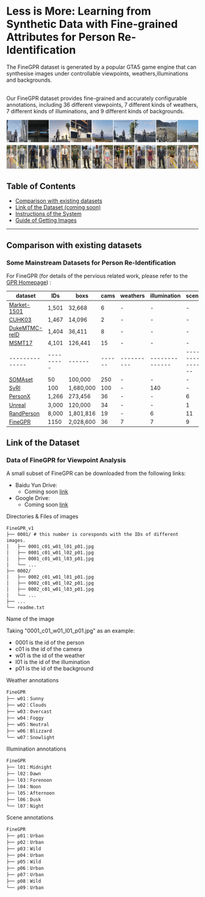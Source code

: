 # Less is More: Learning from Synthetic Data with Fine-grained Attributes for Person Re-Identification

The FineGPR dataset is generated by a popular GTA5 game engine that can synthesise images under controllable viewpoints,
weathers,illuminations and backgrounds. <br> <br>

Our FineGPR dataset provides fine-grained and accurately configurable annotations, including 36 different viewpoints,
7 different kinds of weathers, 7 different kinds of illuminations, and 9 different kinds of backgrounds.

<img src='images/FineGPR.png'/>

</div> 

## Table of Contents
- [Comparison with existing datasets](#Comparision-with-existing-datasets)
- [Link of the Dataset (coming soon)]()
- [Instructions of the System](#instructions-of-the-system)
- [Guide of Getting Images](#guide-of-getting-images)

****
## Comparison with existing datasets 
### Some Mainstream Datasets for Person Re-Identification
For FineGPR (for details of the pervious related work, please refer to the [GPR Homepage](https://JeremyXSC.github.io/GPR/)) :

<center>

| dataset      | IDs     | boxs | cams | weathers | illumination | scene | resolution |
|--------------|---------|------|------|----------|--------------|--------------|--------------|
| [Market-1501](https://ieeexplore.ieee.org/stamp/stamp.jsp?tp=&arnumber=7410490) | 1,501 |   32,668   |   6   |   -   |   -   |   -   |  low  |
| [CUHK03](https://ieeexplore.ieee.org/stamp/stamp.jsp?tp=&arnumber=6909421) | 1,467 |   14,096   |   2   |   -   |   -   |   -   |  low  |
| [DukeMTMC-reID](https://arxiv.org/pdf/1701.07717.pdf) | 1,404 |   36,411   |   8   |   -   |   -   |   -   |  low   
| [MSMT17](https://openaccess.thecvf.com/content_cvpr_2018/papers/Wei_Person_Transfer_GAN_CVPR_2018_paper.pdf) | 4,101 |   126,441   |   15   |   -   |   -   |   -   |  vary  |  
|--------------|---------|------|------|----------|--------------|--------------|--------------|
| [SOMAset](https://arxiv.org/pdf/1701.03153.pdf) | 50 |   100,000   |   250   |   -   |   -   |   -   |  -  |
| [SyRI](https://arxiv.org/pdf/1804.10094.pdf) | 100 |   1,680,000   |   100   |   -   |   140   |   -   |  -  |
| [PersonX](https://arxiv.org/pdf/1812.02162.pdf) | 1,266 |   273,456   |   36   |   -   |   -   |   6   |  vary  | 
| [Unreal](https://openaccess.thecvf.com/content/CVPR2021/papers/Zhang_UnrealPerson_An_Adaptive_Pipeline_Towards_Costless_Person_Re-Identification_CVPR_2021_paper.pdf) | 3,000 |   120,000   |   34   |   -   |   -   |   1   |  low  | 
| [RandPerson](https://arxiv.org/abs/2006.12774) | 8,000 |   1,801,816   |   19   |   -   |   6   |   11   |  low  | 
| [FineGPR]() |   1150   |   2,028,600   |   36   |   7   |   7   |   9   |  high  | 
</center>



## Link of the Dataset
### Data of FineGPR for Viewpoint Analysis
A small subset of FineGPR can be downloaded from the following links:<br>
* Baidu Yun Drive: 
	* Coming soon [link]()
* Google Drive: 
	* Coming soon [link]()


Directories & Files of images
```shell
FineGPR_v1
├── 0001/ # this number is coresponds with the IDs of different images.
│   ├── 0001_c01_w01_l01_p01.jpg  
│   ├── 0001_c01_w01_l02_p01.jpg
│   ├── 0001_c01_w01_l03_p01.jpg	   
│   └── ...
├── 0002/
│   ├── 0002_c01_w01_l01_p01.jpg  
│   ├── 0002_c01_w01_l02_p01.jpg
│   ├── 0002_c01_w01_l03_p01.jpg	   
│   └── ...
├── ...
└── readme.txt
```

Name of the image

Taking "0001_c01_w01_l01_p01.jpg" as an example: 
*  0001 is the id of the person
*  c01   is the id of the camera 
*  w01   is the id of the weather
*  l01   is the id of the illumination
*  p01   is the id of the background

Weather annotations 
```shell
FineGPR
├── w01：Sunny
├── w02：Clouds    
├── w03：Overcast
├── w04：Foggy   
├── w05：Neutral
├── w06：Blizzard 
└── w07：Snowlight 	   
```

Illumination annotations
```shell
FineGPR
├── l01：Midnight
├── l02：Dawn    
├── l03：Forenoon
├── l04：Noon   
├── l05：Afternoon
├── l06：Dusk 
└── l07：Night 	   
```

Scene annotations
```shell
FineGPR
├── p01：Urban
├── p02：Urban   
├── p03：Wild
├── p04：Urban   
├── p05：Wild
├── p06：Urban
├── p07：Urban
├── p08：Wild 
└── p09：Urban 	   
```